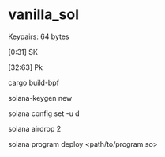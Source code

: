 # vanilla_sol
Keypairs: 64 bytes

[0:31] SK

[32:63] Pk

cargo build-bpf

solana-keygen new

solana config set -u d

solana airdrop 2

solana program deploy <path/to/program.so>

